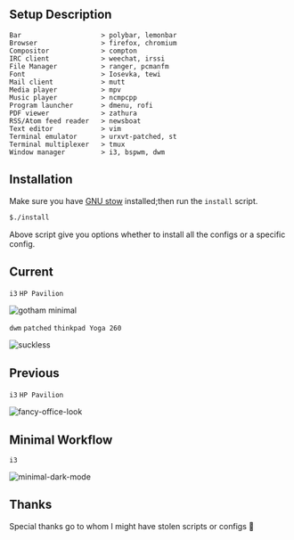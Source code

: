 Setup Description
-----------------
```
Bar                    > polybar, lemonbar
Browser                > firefox, chromium
Compositor             > compton
IRC client             > weechat, irssi
File Manager           > ranger, pcmanfm
Font                   > Iosevka, tewi
Mail client            > mutt
Media player           > mpv
Music player           > ncmpcpp
Program launcher       > dmenu, rofi
PDF viewer             > zathura
RSS/Atom feed reader   > newsboat
Text editor            > vim
Terminal emulator      > urxvt-patched, st
Terminal multiplexer   > tmux
Window manager         > i3, bspwm, dwm
```

Installation
------------

Make sure you have [GNU stow] installed;then run the `install` script.

```bash
$./install
```

Above script give you options whether to install all the configs or a
specific config.

Current 
-------
`i3` `HP Pavilion`

![gotham minimal](https://i.redd.it/twncpk3y0ll11.png)

`dwm` `patched` `thinkpad Yoga 260`

![suckless](https://imgur.com/CkuXWXC.png)


Previous
--------

`i3` `HP Pavilion`

![fancy-office-look](https://i.redditmedia.com/paV09KPE8KxsJwdJrdWnEMzvt3Lm9VpKef74E-eGVKM.png?s=b4bf2e466b3eb606492280523b898af9)


Minimal Workflow 
----------------

`i3`

![minimal-dark-mode](https://github.com/mohabaks/dotfiles/blob/master/demo.gif)

Thanks
------
Special thanks go to whom I might have stolen scripts or configs :punch:

[GNU stow]: https://www.gnu.org/s/stow/manual/stow.html
